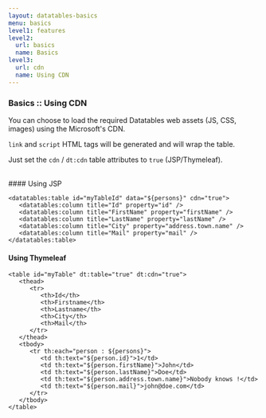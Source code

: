 ```yaml
---
layout: datatables-basics
menu: basics
level1: features
level2:
  url: basics
  name: Basics
level3:
  url: cdn
  name: Using CDN 
---
```

            
### Basics :: Using CDN

You can choose to load the required Datatables web assets (JS, CSS, images) using the Microsoft\'s CDN.

`link` and `script` HTML tags will be generated and will wrap the table.

Just set the `cdn` / `dt:cdn` table attributes to `true` (JSP/Thymeleaf).

<br />
#### Using JSP

	<datatables:table id="myTableId" data="${persons}" cdn="true">
	   <datatables:column title="Id" property="id" />
	   <datatables:column title="FirstName" property="firstName" />
	   <datatables:column title="LastName" property="lastName" />
	   <datatables:column title="City" property="address.town.name" />
	   <datatables:column title="Mail" property="mail" />
	</datatables:table>

#### Using Thymeleaf

	<table id="myTable" dt:table="true" dt:cdn="true">
	   <thead>
	      <tr>
	         <th>Id</th>
	         <th>Firstname</th>
	         <th>Lastname</th>
	         <th>City</th>
	         <th>Mail</th>
	      </tr>
	   </thead>
	   <tbody>
	      <tr th:each="person : ${persons}">
	         <td th:text="${person.id}">1</td>
	         <td th:text="${person.firstName}">John</td>
	         <td th:text="${person.lastName}">Doe</td>
	         <td th:text="${person.address.town.name}">Nobody knows !</td>
	         <td th:text="${person.mail}">john@doe.com</td>
	      </tr>
	   </tbody>
	</table>